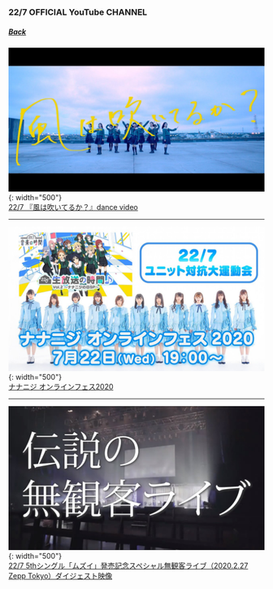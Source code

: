 ### 22/7 OFFICIAL YouTube CHANNEL
##### [Back](../../../readme.md)

![20200722_dancevideo](../../../Img/227OfficialYouTube/20200722_dancevideo.jpg){: width="500"}  
[22/7 『風は吹いてるか？』dance video](20200722_dancevideo.md)

---

![20200722_live](../../../Img/227OfficialYouTube/20200722_YT_Live.jpg){: width="500"}  
[ナナニジ オンラインフェス2020](20200722_live.md)

---

![20200630_Summary](../../../Img/227OfficialYouTube/20200630_Summary.jpg){: width="500"}  
[22/7 5thシングル「ムズイ」発売記念スペシャル無観客ライブ（2020.2.27 Zepp Tokyo）ダイジェスト映像](20200630_Summary.md)
